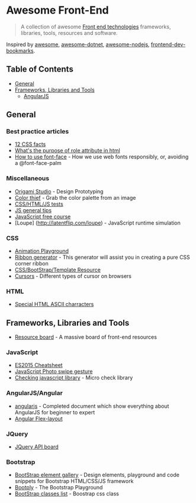 # Awesome Front-End

> A collection of awesome [Front end technologies](#frameworks-libraries-and-tools) frameworks, libraries, tools, resources and software.

Inspired by [awesome](https://github.com/sindresorhus/awesome), [awesome-dotnet](https://github.com/quozd/awesome-dotnet),  [awesome-nodejs](https://github.com/sindresorhus/awesome-nodejs), [frontend-dev-bookmarks](https://github.com/dypsilon/frontend-dev-bookmarks).

## Table of Contents
* [General](#general)
* [Frameworks, Libraries and Tools](#frameworks-libraries-and-tools)
  * [AngularJS](#angularjs)

## General
### Best practice articles
* [12 CSS facts](http://www.sitepoint.com/12-little-known-css-facts-the-sequel/)
* [What's the purpose of role attribute in html](https://stackoverflow.com/questions/10403138/what-is-the-purpose-of-the-role-attribute-in-html)
* [How to use font-face](https://www.filamentgroup.com/lab/font-loading.html) - How we use web fonts responsibly, or, avoiding a @font-face-palm
### Miscellaneous
* [Origami Studio](https://origami.design/) - Design Prototyping
* [Color thief](http://lokeshdhakar.com/projects/color-thief/) - Grab the color palette from an image
* [CSS/HTML/JS tests](https://sitthetest.com/tests)
* [JS general tips](http://www.jstips.co/)
* [JavaScript free course](https://medium.freecodecamp.org/my-giant-javascript-basics-course-is-now-live-on-youtube-and-its-100-free-9020a21bbc27)
* [Loupe] (http://latentflip.com/loupe) - JavaScript runtime simulation
### CSS
* [Animation Playground](https://tympanus.net/codrops/category/playground/)
* [Ribbon generator](http://www.cssportal.com/css-ribbon-generator/) - This generator will assist you in creating a pure CSS corner ribbon
* [CSS/BootStrap/Template Resource](https://fribly.com/)
* [Cursors](http://chrisnager.com/cursors/) - Different types of cursor on browsers
### HTML
* [Special HTML ASCII charracters](http://www.tedmontgomery.com/tutorial/htmlchrc.html)
## Frameworks, Libraries and Tools
* [Resource board](https://enboard.co/frontend/) - A massive board of front-end resources
### JavaScript
* [ES2015 Cheatsheet](https://devhints.io/es6)
* [JavaScript Photo swipe gesture](http://photoswipe.com/)
* [Checking javascript library](http://is.js.org/) - Micro check library
### AngularJS/Angular
* [angularjs](http://devdocs.io/angular/) - Completed document which show everything about AngularJS for beginner to expert
* [Angular Flex-layout](https://tburleson-layouts-demos.firebaseapp.com/#/docs)
### JQuery
* [JQuery API board](http://overapi.com/jquery)
### Bootstrap
* [BootStrap element gallery](https://bootsnipp.com/) - Design elements, playground and code snippets for Bootstrap HTML/CSS/JS framework
* [Bootply](https://www.bootply.com/) - The Bootstrap Playground
* [BootStrap classes list](https://gist.github.com/geksilla/6543145) - Boostrap css class
